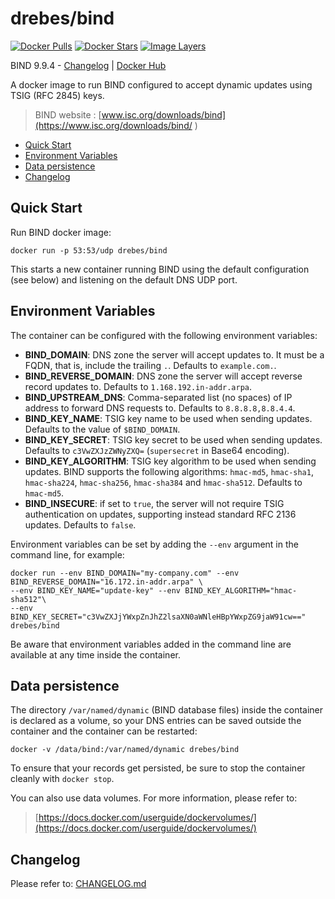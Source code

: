 # drebes/bind

[![Docker Pulls](https://img.shields.io/docker/pulls/drebes/bind.svg)][hub]
[![Docker Stars](https://img.shields.io/docker/stars/drebes/bind.svg)][hub]
[![Image Layers](https://images.microbadger.com/badges/image/drebes/bind.svg)](https://microbadger.com/images/drebes/bind "Get your own image badge on microbadger.com")

[hub]: https://hub.docker.com/r/drebes/bind/

BIND 9.9.4 -  [Changelog](CHANGELOG.md) | [Docker Hub](https://hub.docker.com/r/drebes/bind/) 

A docker image to run BIND configured to accept dynamic updates using TSIG (RFC 2845) keys.

> BIND website : [www.isc.org/downloads/bind](https://www.isc.org/downloads/bind/
)

- [Quick Start](#quick-start)
- [Environment Variables](#environment-variables)
- [Data persistence](#data-persistence)
- [Changelog](#changelog)

## Quick Start
Run BIND docker image:

	docker run -p 53:53/udp drebes/bind

This starts a new container running BIND using the default configuration (see below) and listening on the default DNS UDP port.

## Environment Variables
The container can be configured with the following environment variables:

- **BIND_DOMAIN**: DNS zone the server will accept updates to. It must be a FQDN, that is, include the trailing `.`. Defaults to `example.com.`.
- **BIND_REVERSE_DOMAIN**: DNS zone the server will accept reverse record updates to. Defaults to `1.168.192.in-addr.arpa`.
- **BIND_UPSTREAM_DNS**: Comma-separated list (no spaces) of IP address to forward DNS requests to. Defaults to  `8.8.8.8,8.8.4.4`.
- **BIND_KEY_NAME**: TSIG key name to be used when sending updates. Defaults to the value of `$BIND_DOMAIN`.
- **BIND_KEY_SECRET**: TSIG key secret to be used when sending updates. Defaults to `c3VwZXJzZWNyZXQ=` (`supersecret` in Base64 encoding).
- **BIND_KEY_ALGORITHM**: TSIG key algorithm to be used when sending updates. BIND supports the following algorithms: `hmac-md5`, `hmac-sha1`, `hmac-sha224`, `hmac-sha256`, `hmac-sha384` and `hmac-sha512`. Defaults to `hmac-md5`.
- **BIND_INSECURE**: if set to `true`, the server will not require TSIG authentication on updates, supporting instead standard RFC 2136 updates. Defaults to `false`.

Environment variables can be set by adding the `--env` argument in the command line, for example:

	docker run --env BIND_DOMAIN="my-company.com" --env BIND_REVERSE_DOMAIN="16.172.in-addr.arpa" \
	--env BIND_KEY_NAME="update-key" --env BIND_KEY_ALGORITHM="hmac-sha512"\
	--env BIND_KEY_SECRET="c3VwZXJjYWxpZnJhZ2lsaXN0aWNleHBpYWxpZG9jaW91cw==" drebes/bind

Be aware that environment variables added in the command line are available at any time inside the container.

## Data persistence

The directory `/var/named/dynamic` (BIND database files) inside the container is declared as a volume, so your DNS entries can be saved outside the container and the container can be restarted:

	docker -v /data/bind:/var/named/dynamic drebes/bind

To ensure that your records get persisted, be sure to stop the container cleanly with `docker stop`.

You can also use data volumes. For more information, please refer to:

> [https://docs.docker.com/userguide/dockervolumes/](https://docs.docker.com/userguide/dockervolumes/)


## Changelog

Please refer to: [CHANGELOG.md](CHANGELOG.md)
